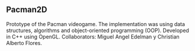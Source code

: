 ## Pacman2D
Prototype of the Pacman videogame. 
The implementation was using data structures, algorithms and object-oriented programming (OOP).
Developed in C++ using OpenGL.
Collaborators: Miguel Angel Edelman  y Christian Alberto Flores. 

